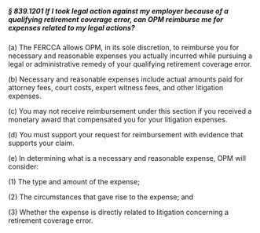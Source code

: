##### § 839.1201 If I took legal action against my employer because of a qualifying retirement coverage error, can OPM reimburse me for expenses related to my legal actions? #####

(a) The FERCCA allows OPM, in its sole discretion, to reimburse you for necessary and reasonable expenses you actually incurred while pursuing a legal or administrative remedy of your qualifying retirement coverage error.

(b) Necessary and reasonable expenses include actual amounts paid for attorney fees, court costs, expert witness fees, and other litigation expenses.

(c) You may not receive reimbursement under this section if you received a monetary award that compensated you for your litigation expenses.

(d) You must support your request for reimbursement with evidence that supports your claim.

(e) In determining what is a necessary and reasonable expense, OPM will consider:

(1) The type and amount of the expense;

(2) The circumstances that gave rise to the expense; and

(3) Whether the expense is directly related to litigation concerning a retirement coverage error.